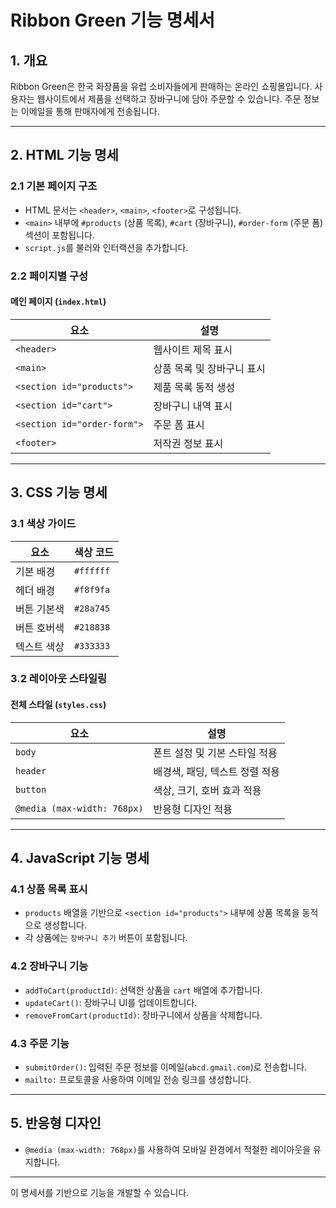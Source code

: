 # Ribbon Green 기능 명세서

## 1. 개요
Ribbon Green은 한국 화장품을 유럽 소비자들에게 판매하는 온라인 쇼핑몰입니다. 사용자는 웹사이트에서 제품을 선택하고 장바구니에 담아 주문할 수 있습니다. 주문 정보는 이메일을 통해 판매자에게 전송됩니다.

---

## 2. HTML 기능 명세

### 2.1 기본 페이지 구조
- HTML 문서는 `<header>`, `<main>`, `<footer>`로 구성됩니다.
- `<main>` 내부에 `#products` (상품 목록), `#cart` (장바구니), `#order-form` (주문 폼) 섹션이 포함됩니다.
- `script.js`를 불러와 인터랙션을 추가합니다.

### 2.2 페이지별 구성
#### 메인 페이지 (`index.html`)
| 요소 | 설명 |
|------|------|
| `<header>` | 웹사이트 제목 표시 |
| `<main>` | 상품 목록 및 장바구니 표시 |
| `<section id="products">` | 제품 목록 동적 생성 |
| `<section id="cart">` | 장바구니 내역 표시 |
| `<section id="order-form">` | 주문 폼 표시 |
| `<footer>` | 저작권 정보 표시 |

---

## 3. CSS 기능 명세

### 3.1 색상 가이드
| 요소 | 색상 코드 |
|------|----------|
| 기본 배경 | `#ffffff` |
| 헤더 배경 | `#f8f9fa` |
| 버튼 기본색 | `#28a745` |
| 버튼 호버색 | `#218838` |
| 텍스트 색상 | `#333333` |

### 3.2 레이아웃 스타일링
#### 전체 스타일 (`styles.css`)
| 요소 | 설명 |
|------|------|
| `body` | 폰트 설정 및 기본 스타일 적용 |
| `header` | 배경색, 패딩, 텍스트 정렬 적용 |
| `button` | 색상, 크기, 호버 효과 적용 |
| `@media (max-width: 768px)` | 반응형 디자인 적용 |

---

## 4. JavaScript 기능 명세

### 4.1 상품 목록 표시
- `products` 배열을 기반으로 `<section id="products">` 내부에 상품 목록을 동적으로 생성합니다.
- 각 상품에는 `장바구니 추가` 버튼이 포함됩니다.

### 4.2 장바구니 기능
- `addToCart(productId)`: 선택한 상품을 `cart` 배열에 추가합니다.
- `updateCart()`: 장바구니 UI를 업데이트합니다.
- `removeFromCart(productId)`: 장바구니에서 상품을 삭제합니다.

### 4.3 주문 기능
- `submitOrder()`: 입력된 주문 정보를 이메일(`abcd.gmail.com`)로 전송합니다.
- `mailto:` 프로토콜을 사용하여 이메일 전송 링크를 생성합니다.

---

## 5. 반응형 디자인
- `@media (max-width: 768px)`를 사용하여 모바일 환경에서 적절한 레이아웃을 유지합니다.

---

이 명세서를 기반으로 기능을 개발할 수 있습니다.
